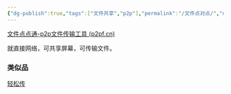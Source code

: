 ```yaml
---
{"dg-publish":true,"tags":["文件共享","p2p"],"permalink":"/文件点对点/","dgPassFrontmatter":true,"noteIcon":""}
---
```




[文件点点通-p2p文件传输工具 (p2pf.cn)](https://p2pf.cn/)

就直接网络，可共享屏幕，可传输文件。

### 类似品
[轻松传](https://easychuan.cn/)
